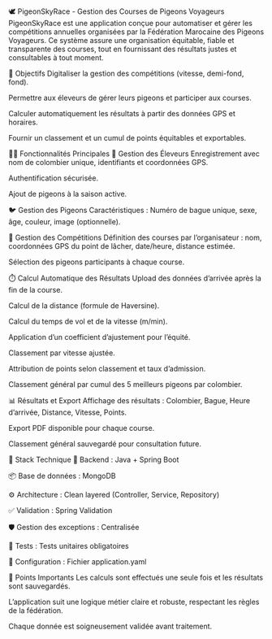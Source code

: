 🕊️ PigeonSkyRace - Gestion des Courses de Pigeons Voyageurs
PigeonSkyRace est une application conçue pour automatiser et gérer les compétitions annuelles organisées par la Fédération Marocaine des Pigeons Voyageurs. Ce système assure une organisation équitable, fiable et transparente des courses, tout en fournissant des résultats justes et consultables à tout moment.

🚀 Objectifs
Digitaliser la gestion des compétitions (vitesse, demi-fond, fond).

Permettre aux éleveurs de gérer leurs pigeons et participer aux courses.

Calculer automatiquement les résultats à partir des données GPS et horaires.

Fournir un classement et un cumul de points équitables et exportables.

🧑‍🌾 Fonctionnalités Principales
👤 Gestion des Éleveurs
Enregistrement avec nom de colombier unique, identifiants et coordonnées GPS.

Authentification sécurisée.

Ajout de pigeons à la saison active.

🐦 Gestion des Pigeons
Caractéristiques : Numéro de bague unique, sexe, âge, couleur, image (optionnelle).

🏁 Gestion des Compétitions
Définition des courses par l’organisateur : nom, coordonnées GPS du point de lâcher, date/heure, distance estimée.

Sélection des pigeons participants à chaque course.

⏱️ Calcul Automatique des Résultats
Upload des données d’arrivée après la fin de la course.

Calcul de la distance (formule de Haversine).

Calcul du temps de vol et de la vitesse (m/min).

Application d’un coefficient d’ajustement pour l’équité.

Classement par vitesse ajustée.

Attribution de points selon classement et taux d’admission.

Classement général par cumul des 5 meilleurs pigeons par colombier.

📊 Résultats et Export
Affichage des résultats : Colombier, Bague, Heure d’arrivée, Distance, Vitesse, Points.

Export PDF disponible pour chaque course.

Classement général sauvegardé pour consultation future.

🧰 Stack Technique
🧠 Backend : Java + Spring Boot

📦 Base de données : MongoDB

⚙️ Architecture : Clean layered (Controller, Service, Repository)

✅ Validation : Spring Validation

🛡️ Gestion des exceptions : Centralisée

🧪 Tests : Tests unitaires obligatoires

🧾 Configuration : Fichier application.yaml

📌 Points Importants
Les calculs sont effectués une seule fois et les résultats sont sauvegardés.

L’application suit une logique métier claire et robuste, respectant les règles de la fédération.

Chaque donnée est soigneusement validée avant traitement.

